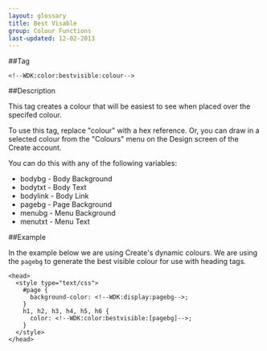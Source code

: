 ```yaml
---
layout: glossary
title: Best Visable
group: Colour Functions
last-updated: 12-02-2013
---
```


##Tag

`<!--WDK:color:bestvisible:colour-->`

##Description

This tag creates a colour that will be easiest to see when placed over the specifed colour.

To use this tag, replace "colour" with a hex reference. Or, you can draw in a selected colour from the "Colours" menu on the Design screen of the Create account.

You can do this with any of the following variables:
- bodybg - Body Background
- bodytxt - Body Text
- bodylink - Body Link
- pagebg - Page Background
- menubg - Menu Background
- menutxt - Menu Text

##Example

In the example below we are using Create's dynamic colours. We are using the `pagebg` to generate the best visible colour for use with heading tags.

```
<head>
  <style type="text/css">
    #page {
      background-color: <!--WDK:display:pagebg-->;
    }
    h1, h2, h3, h4, h5, h6 {
      color: <!--WDK:color:bestvisible:[pagebg]-->;
    }
  </style>
</head>
```